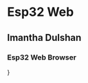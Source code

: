 <html>
<head>
<body>
<h1> Esp32 Web </h1>
 <h2>Imantha Dulshan</h2>
  <h3>Esp32 Web Browser</h3>
</body>

</head>
</html>}
